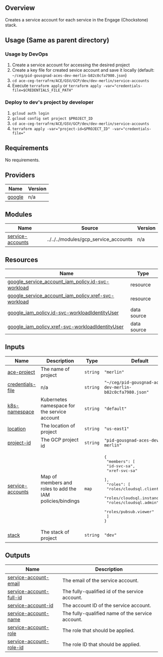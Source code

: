 ## Overview
Creates a service account for each service in the Engage (Chockstone) stack.


## Usage (Same as parent directory)
### Usage by DevOps
1. Create a service account for accessing the desired project
2. Create a key file for created sevice account and save it locally (default: `~/ceg/pid-gousgnad-aces-dev-merlin-b82c0cfa7980.json`)
3. `cd ace-ceg-terrafrm/ACE/GSV/GCP/dev/dev-merlin/service-accounts`
4. Execute `terraform apply` or `terraform apply -var="credentials-file=$CREDENTIALS_FILE_PATH"`
   
### Deploy to dev's project by developer
1. `gcloud auth login`
2. `gcloud config set project $PROJECT_ID`
3. `cd ace-ceg-terrafrm/ACE/GSV/GCP/dev/dev-merlin/service-accounts`
4. `terraform apply -var="project-id=$PROJECT_ID" -var="credentials-file="`



## Requirements

No requirements.

## Providers

| Name | Version |
|------|---------|
| <a name="provider_google"></a> [google](#provider\_google) | n/a |

## Modules

| Name | Source | Version |
|------|--------|---------|
| <a name="module_service-accounts"></a> [service-accounts](#module\_service-accounts) | ../../../modules/gcp_service_accounts | n/a |

## Resources

| Name | Type |
|------|------|
| [google_service_account_iam_policy.id-svc-workload](https://registry.terraform.io/providers/hashicorp/google/latest/docs/resources/service_account_iam_policy) | resource |
| [google_service_account_iam_policy.xref-svc-workload](https://registry.terraform.io/providers/hashicorp/google/latest/docs/resources/service_account_iam_policy) | resource |
| [google_iam_policy.id-svc-workloadIdentityUser](https://registry.terraform.io/providers/hashicorp/google/latest/docs/data-sources/iam_policy) | data source |
| [google_iam_policy.xref-svc-workloadIdentityUser](https://registry.terraform.io/providers/hashicorp/google/latest/docs/data-sources/iam_policy) | data source |

## Inputs

| Name | Description | Type | Default | Required |
|------|-------------|------|---------|:--------:|
| <a name="input_ace-project"></a> [ace-project](#input\_ace-project) | The name of project | `string` | `"merlin"` | no |
| <a name="input_credentials-file"></a> [credentials-file](#input\_credentials-file) | n/a | `string` | `"~/ceg/pid-gousgnad-aces-dev-merlin-b82c0cfa7980.json"` | no |
| <a name="input_k8s-namespace"></a> [k8s-namespace](#input\_k8s-namespace) | Kubernetes namespace for the service account | `string` | `"default"` | no |
| <a name="input_location"></a> [location](#input\_location) | The location of project | `string` | `"us-east1"` | no |
| <a name="input_project-id"></a> [project-id](#input\_project-id) | The GCP project id | `string` | `"pid-gousgnad-aces-dev-merlin"` | no |
| <a name="input_service-accounts"></a> [service-accounts](#input\_service-accounts) | Map of members and roles to add the IAM policies/bindings | `map` | <pre>{<br>  "members": [<br>    "id-svc-sa",<br>    "xref-svc-sa"<br>  ],<br>  "roles": [<br>    "roles/cloudsql.client",<br>    "roles/cloudsql.instanceUser",<br>    "roles/cloudsql.admin",<br>    "roles/pubsub.viewer"<br>  ]<br>}</pre> | no |
| <a name="input_stack"></a> [stack](#input\_stack) | The stack of project | `string` | `"dev"` | no |

## Outputs

| Name | Description |
|------|-------------|
| <a name="output_service-account-email"></a> [service-account-email](#output\_service-account-email) | The email of the service account. |
| <a name="output_service-account-full-id"></a> [service-account-full-id](#output\_service-account-full-id) | The fully-qualified id of the service account. |
| <a name="output_service-account-id"></a> [service-account-id](#output\_service-account-id) | The account ID of the service account. |
| <a name="output_service-account-name"></a> [service-account-name](#output\_service-account-name) | The fully-qualified name of the service account. |
| <a name="output_service-account-role"></a> [service-account-role](#output\_service-account-role) | The role that should be applied. |
| <a name="output_service-account-role-id"></a> [service-account-role-id](#output\_service-account-role-id) | The role ID that should be applied. |
